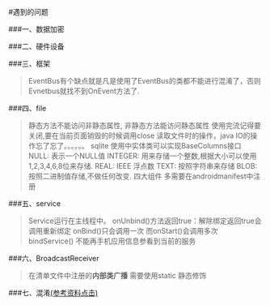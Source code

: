 #遇到的问题


###一、数据加密

###二、硬件设备

###三、框架
> EventBus有个缺点就是凡是使用了EventBus的类都不能进行混淆了，否则Evnetbus就找不到OnEvent方法了.

###四、file
>静态方法不能访问非静态属性, 非静态方法能访问静态属性
>使用完流记得要关闭,要在当前页面销毁的时候调用close
>读取文件时的操作，java IO的操作忘了忘了。。。。。。
>sqlite 使用中实体类可以实现BaseColumns接口
>NULL: 表示一个NULL值
 INTEGER: 用来存储一个整数,根据大小可以使用1,2,3,4,6,8位来存储.
 REAL: IEEE 浮点数
 TEXT: 按照字符串来存储
 BLOB: 按照二进制值存储,不做任何改变.
>四大组件 多需要在androidmanifest中注册

###五、service
>Service运行在主线程中。
>onUnbind()方法返回true：解除绑定返回true会调用重新绑定
>onBind()只会调用一次 而onStart()会调用多次
>bindService() 不能再手机应用信息参看到当前的服务

###六、BroadcastReceiver
>在清单文件中注册的**内部类广播** 需要使用static 静态修饰

###七、混淆[(参考资料点击)](https://mp.weixin.qq.com/s?__biz=MzI4NTQ2OTI4MA==&mid=2247483651&idx=1&sn=85f0d6c6a0f6c4f2ece97429f423c51c&chksm=ebeafe0cdc9d771a31344d0d6861e3b864bfe36d46652770aa522631eb0115a754e1be579d3b#rd)
